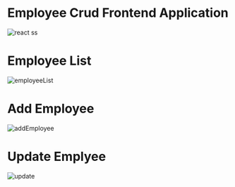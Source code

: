 # Employee Crud Frontend Application 
![react ss](https://user-images.githubusercontent.com/32547716/190892223-d3a831c4-f04e-40d8-8bed-0b3909a8581d.png)

# Employee List
![employeeList](https://user-images.githubusercontent.com/32547716/190892265-4cacae15-81e3-4a2b-b021-8e71c337ac62.png)

# Add Employee
![addEmployee](https://user-images.githubusercontent.com/32547716/190892301-1fe3511c-4abc-4d8a-93aa-9a4cc71c8e6c.png)
# Update Emplyee
![update](https://user-images.githubusercontent.com/32547716/190892312-08e94bf2-797b-45c2-a020-bde43420e885.png)
